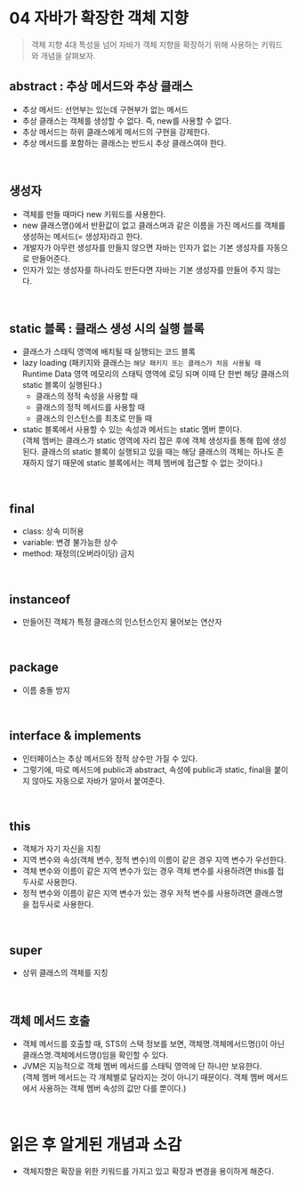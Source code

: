 # 04 자바가 확장한 객체 지향
> 객체 지향 4대 특성을 넘어 자바가 객체 지향을 확장하기 위해 사용하는 키워드와 개념을 살펴보자.
## abstract : 추상 메서드와 추상 클래스
- 추상 메서드: 선언부는 있는데 구현부가 없는 메서드
- 추상 클래스는 객체를 생성할 수 없다. 즉, new를 사용할 수 없다.
- 추상 메서드는 하위 클래스에게 메서드의 구현을 강제한다.
- 추상 메서드를 포함하는 클래스는 반드시 추상 클래스여야 한다.

<br>

## 생성자
- 객체를 만들 때마다 new 키워드를 사용한다.
- new 클래스명()에서 반환값이 없고 클래스며과 같은 이름을 가진 메서드를 객체를 생성하는 메서드(= 생성자)라고 한다.
- 개발자가 아무런 생성자를 만들지 않으면 자바는 인자가 없는 기본 생성자를 자동으로 만들어준다.
- 인자가 있는 생성자를 하나라도 만든다면 자바는 기본 생성자를 만들어 주지 않는다.

<br>

## static 블록 : 클래스 생성 시의 실행 블록
- 클래스가 스태틱 영역에 배치될 때 실행되는 코드 블록
- lazy loading (패키지와 클래스는 `해당 패키지 또는 클래스가 처음 사용될 때` Runtime Data 영역 메모리의 스태틱 영역에 로딩 되며 이때 단 한번 해당 클래스의 static 블록이 실행된다.)
  - 클래스의 정적 속성을 사용할 때
  - 클래스의 정적 메서드를 사용할 때
  - 클래스의 인스턴스를 최초로 만들 때
- static 블록에서 사용할 수 있는 속성과 메서드는 static 멤버 뿐이다.
<br> (객체 멤버는 클래스가 static 영역에 자리 잡은 후에 객체 생성자를 통해 힙에 생성된다. 클래스의 static 블록이 실행되고 있을 때는 해당 클래스의 객체는 하나도 존재하지 않기 때문에 static 블록에서는 객체 멤버에 접근할 수 없는 것이다.) 

<br>

## final
- class: 상속 미허용
- variable: 변경 불가능한 상수
- method: 재정의(오버라이딩) 금지

<br>

## instanceof
- 만들어진 객체가 특정 클래스의 인스턴스인지 물어보는 연산자

<br>

## package
- 이름 충돌 방지

<br>

## interface & implements
- 인터페이스는 추상 메서드와 정적 상수만 가질 수 있다. 
- 그렇기에, 따로 메서드에 public과 abstract, 속성에 public과 static, final을 붙이지 않아도 자동으로 자바가 알아서 붙여준다. 

<br>

## this
- 객체가 자기 자신을 지칭
- 지역 변수와 속성(객체 변수, 정적 변수)의 이름이 같은 경우 지역 변수가 우선한다.
- 객체 변수와 이름이 같은 지역 변수가 있는 경우 객체 변수를 사용하려면 this를 접두사로 사용한다.
- 정적 변수와 이름이 같은 지역 변수가 있는 경우 저적 변수를 사용하려면 클래스명을 접두사로 사용한다.

<br>

## super
- 상위 클래스의 객체를 지칭

<br>

## 객체 메서드 호출
- 객체 메서드를 호출할 때, STS의 스택 정보를 보면, 객체명.객체메서드명()이 아닌 클래스명.객체메서드명()임을 확인할 수 있다.
- JVM은 지능적으로 객체 멤버 메서드를 스태틱 영역에 단 하나만 보유한다.<br>(객체 멤버 메서드는 각 개체별로 달라지는 것이 아니기 때문이다. 객체 멤버 메서드에서 사용하는 객체 멤버 속성의 값만 다를 뿐이다.)

<br>

# 읽은 후 알게된 개념과 소감
- 객체지향은 확장을 위한 키워드를 가지고 있고 확장과 변경을 용이하게 해준다.
